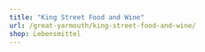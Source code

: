 ```yaml
---
title: "King Street Food and Wine"
url: /great-yarmouth/king-street-food-and-wine/
shop: Lebensmittel
---
```

